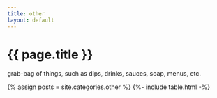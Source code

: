 ```yaml
---
title: other
layout: default
---
```


<h1 class="section-header">{{ page.title }}</h1>
<p class="section-subhead">grab-bag of things, such as dips, drinks, sauces, soap, menus, etc.</p>

{% assign posts = site.categories.other %}
{%- include table.html -%}
